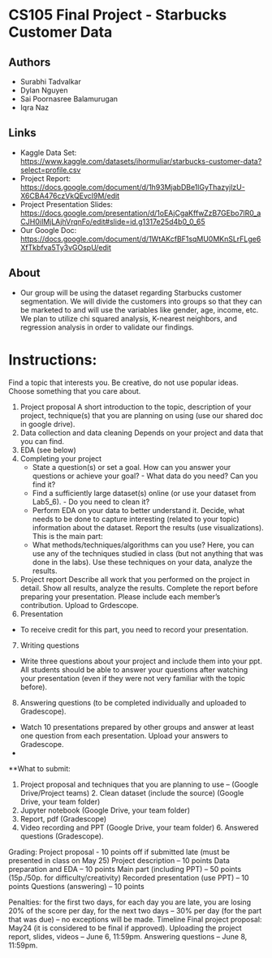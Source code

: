 # CS105 Final Project - Starbucks Customer Data

## Authors
 * Surabhi Tadvalkar 
 * Dylan Nguyen
 * Sai Poornasree Balamurugan
 * Iqra Naz  

## Links
 * Kaggle Data Set: https://www.kaggle.com/datasets/ihormuliar/starbucks-customer-data?select=profile.csv
 * Project Report: https://docs.google.com/document/d/1h93MjabDBe1lGyThazyjlzU-X6CBA476czVkQEvcI9M/edit
 * Project Presentation Slides: https://docs.google.com/presentation/d/1oEAjCgaKffwZzB7GEbo7lR0_aCJH0iIMjLAjhVrqnFo/edit#slide=id.g1317e25d4b0_0_65
 * Our Google Doc: https://docs.google.com/document/d/1WtAKcfBF1sqMU0MKnSLrFLge6XfTkbfva5Ty3vGOspU/edit



## About
  * Our group will be using the dataset regarding Starbucks customer segmentation. We will divide the customers into groups so that they can be marketed to and will use the variables like gender, age, income, etc. We plan to utilize chi squared analysis, K-nearest neighbors, and regression analysis in order to validate our findings.


# Instructions:

Find a topic that interests you. Be creative, do not use popular ideas. Choose something that you care about.
1. Project proposal
A short introduction to the topic, description of your project, technique(s) that you are planning on using (use our shared doc in google drive).
2. Data collection and data cleaning
Depends on your project and data that you can find.
3. EDA
(see below)
4. Completing your project
   - State a question(s) or set a goal. How can you answer your questions or achieve your goal? - What data do you need? Can you find it?
   - Find a sufficiently large dataset(s) online (or use your dataset from Lab5_6). - Do you need to clean it?
   - Perform EDA on your data to better understand it. Decide, what needs to be done to capture interesting (related to your topic) information about the dataset. Report the results (use visualizations).
   This is the main part:
   - What methods/techniques/algorithms can you use? Here, you can use any of the techniques studied in class (but not anything that was done in the labs).
   Use these techniques on your data, analyze the results.
5. Project report
Describe all work that you performed on the project in detail. Show all results, analyze the results. Complete the report before preparing your presentation. Please include each member’s contribution. Upload to Grdescope.
6. Presentation
  - To receive credit for this part, you need to record your presentation.
7. Writing questions
  - Write three questions about your project and include them into your ppt. All students should be able to answer your questions after watching your presentation (even if they were not very familiar with the topic before).
8. Answering questions (to be completed individually and uploaded to Gradescope).
  - Watch 10 presentations prepared by other groups and answer at least one question from each presentation. Upload your answers to Gradescope.
  - 
**What to submit:
1. Project proposal and techniques that you are planning to use – (Google Drive/Project teams) 2. Clean dataset (include the source) (Google Drive, your team folder)
3. Jupyter notebook (Google Drive, your team folder)
4. Report, pdf (Gradescope)
5. Video recording and PPT (Google Drive, your team folder) 6. Answered questions (Gradescope).


Grading:
Project proposal - 10 points off if submitted late (must be presented in class on May 25) Project description – 10 points
Data preparation and EDA – 10 points
Main part (including PPT) – 50 points (15p./50p. for difficulty/creativity)
Recorded presentation (use PPT) – 10 points Questions (answering) – 10 points
  
Penalties: for the first two days, for each day you are late, you are losing 20% of the score per day, for the next two days – 30% per day (for the part that was due) – no exceptions will be made.
Timeline
Final project proposal: May24 (it is considered to be final if approved).
 Uploading the project report, slides, videos – June 6, 11:59pm. Answering questions – June 8, 11:59pm.
